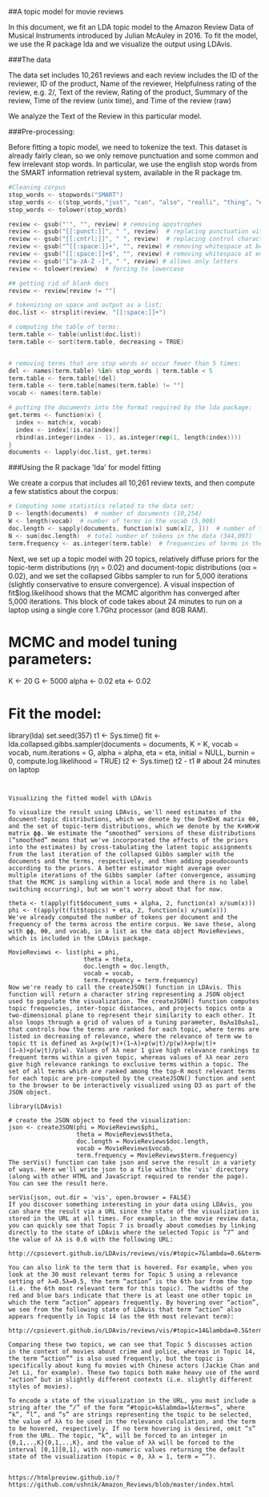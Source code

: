 ##A topic model for movie reviews

In this document, we fit an LDA topic model to the Amazon Review Data of Musical Instruments introduced by Julian McAuley in 2016. To fit the model, we use the R package lda and we visualize the output using LDAvis.

###The data

The data set includes 10,261 reviews and each review includes the ID of the reviewer, ID of the product, Name of the reviewer, Helpfulness rating of the review, e.g. 2/, Text of the review, Rating of the product, Summary of the review, Time of the review (unix time), and Time of the review (raw)

We analyze the Text of the Review in this particular model.

###Pre-processing:

Before fitting a topic model, we need to tokenize the text. This dataset is already fairly clean, so we only remove punctuation and some common and few irrelevant stop words. In particular, we use the english stop words from the SMART information retrieval system, available in the R package tm.

```s
#Cleaning corpus
stop_words <- stopwords("SMART")
stop_words <- c(stop_words,"just", "can", "also", "realli", "thing", "even")
stop_words <- tolower(stop_words)

review <- gsub("'", "", review) # removing apostrophes
review <- gsub("[[:punct:]]", " ", review)  # replacing punctuation with space
review <- gsub("[[:cntrl:]]", " ", review)  # replacing control characters with space
review <- gsub("^[[:space:]]+", "", review) # removing whitespace at beginning of documents
review <- gsub("[[:space:]]+$", "", review) # removing whitespace at end of documents
review <- gsub("[^a-zA-Z -]", " ", review) # allows only letters
review <- tolower(review)  # forcing to lowercase

## getting rid of blank docs
review <- review[review != ""]

# tokenizing on space and output as a list:
doc.list <- strsplit(review, "[[:space:]]+")

# computing the table of terms:
term.table <- table(unlist(doc.list))
term.table <- sort(term.table, decreasing = TRUE)


# removing terms that are stop words or occur fewer than 5 times:
del <- names(term.table) %in% stop_words | term.table < 5
term.table <- term.table[!del]
term.table <- term.table[names(term.table) != ""]
vocab <- names(term.table)

# putting the documents into the format required by the lda package:
get.terms <- function(x) {
  index <- match(x, vocab)
  index <- index[!is.na(index)]
  rbind(as.integer(index - 1), as.integer(rep(1, length(index))))
}
documents <- lapply(doc.list, get.terms)
```

###Using the R package 'lda' for model fitting

We create a corpus that includes all 10,261 review texts, and then compute a few statistics about the corpus:

```s
# Computing some statistics related to the data set:
D <- length(documents)  # number of documents (10,254)
W <- length(vocab)  # number of terms in the vocab (5,908)
doc.length <- sapply(documents, function(x) sum(x[2, ]))  # number of tokens per document [16, 31, 36, 17, 13, 20 ...]
N <- sum(doc.length)  # total number of tokens in the data (344,097)
term.frequency <- as.integer(term.table)  # frequencies of terms in the corpus [5549, 4121, 3811, 3608, 3423, ...]
```


Next, we set up a topic model with 20 topics, relatively diffuse priors for the topic-term distributions (ηη = 0.02) and document-topic distributions (αα = 0.02), and we set the collapsed Gibbs sampler to run for 5,000 iterations (slightly conservative to ensure convergence). A visual inspection of fit$log.likelihood shows that the MCMC algorithm has converged after 5,000 iterations. This block of code takes about 24 minutes to run on a laptop using a single core 1.7Ghz processor (and 8GB RAM).

# MCMC and model tuning parameters:
K <- 20
G <- 5000
alpha <- 0.02
eta <- 0.02

# Fit the model:
library(lda)
set.seed(357)
t1 <- Sys.time()
fit <- lda.collapsed.gibbs.sampler(documents = documents, K = K, vocab = vocab, 
                                   num.iterations = G, alpha = alpha, 
                                   eta = eta, initial = NULL, burnin = 0,
                                   compute.log.likelihood = TRUE)
t2 <- Sys.time()
t2 - t1  # about 24 minutes on laptop
```


Visualizing the fitted model with LDAvis

To visualize the result using LDAvis, we'll need estimates of the document-topic distributions, which we denote by the D×KD×K matrix θθ, and the set of topic-term distributions, which we denote by the K×WK×W matrix ϕϕ. We estimate the “smoothed” versions of these distributions (“smoothed” means that we've incorporated the effects of the priors into the estimates) by cross-tabulating the latent topic assignments from the last iteration of the collapsed Gibbs sampler with the documents and the terms, respectively, and then adding pseudocounts according to the priors. A better estimator might average over multiple iterations of the Gibbs sampler (after convergence, assuming that the MCMC is sampling within a local mode and there is no label switching occurring), but we won't worry about that for now.

theta <- t(apply(fit$document_sums + alpha, 2, function(x) x/sum(x)))
phi <- t(apply(t(fit$topics) + eta, 2, function(x) x/sum(x)))
We've already computed the number of tokens per document and the frequency of the terms across the entire corpus. We save these, along with ϕϕ, θθ, and vocab, in a list as the data object MovieReviews, which is included in the LDAvis package.

MovieReviews <- list(phi = phi,
                     theta = theta,
                     doc.length = doc.length,
                     vocab = vocab,
                     term.frequency = term.frequency)
Now we're ready to call the createJSON() function in LDAvis. This function will return a character string representing a JSON object used to populate the visualization. The createJSON() function computes topic frequencies, inter-topic distances, and projects topics onto a two-dimensional plane to represent their similarity to each other. It also loops through a grid of values of a tuning parameter, 0≤λ≤10≤λ≤1, that controls how the terms are ranked for each topic, where terms are listed in decreasing of relevance, where the relevance of term ww to topic tt is defined as λ×p(w∣t)+(1−λ)×p(w∣t)/p(w)λ×p(w∣t)+(1−λ)×p(w∣t)/p(w). Values of λλ near 1 give high relevance rankings to frequent terms within a given topic, whereas values of λλ near zero give high relevance rankings to exclusive terms within a topic. The set of all terms which are ranked among the top-R most relevant terms for each topic are pre-computed by the createJSON() function and sent to the browser to be interactively visualized using D3 as part of the JSON object.

library(LDAvis)

# create the JSON object to feed the visualization:
json <- createJSON(phi = MovieReviews$phi, 
                   theta = MovieReviews$theta, 
                   doc.length = MovieReviews$doc.length, 
                   vocab = MovieReviews$vocab, 
                   term.frequency = MovieReviews$term.frequency)
The serVis() function can take json and serve the result in a variety of ways. Here we'll write json to a file within the 'vis' directory (along with other HTML and JavaScript required to render the page). You can see the result here.

serVis(json, out.dir = 'vis', open.browser = FALSE)
If you discover something interesting in your data using LDAvis, you can share the result via a URL since the state of the visualization is stored in the URL at all times. For example, in the movie review data, you can quickly see that Topic 7 is broadly about comedies by linking directly to the state of LDAvis where the selected Topic is “7” and the value of λλ is 0.6 with the following URL:

http://cpsievert.github.io/LDAvis/reviews/vis/#topic=7&lambda=0.6&term=

You can also link to the term that is hovered. For example, when you look at the 30 most relevant terms for Topic 5 using a relevance setting of λ=0.5λ=0.5, the term “action” is the 6th bar from the top (i.e. the 6th most relevant term for this topic). The widths of the red and blue bars indicate that there is at least one other topic in which the term “action” appears frequently. By hovering over “action”, we see from the following state of LDAvis that term “action” also appears frequently in Topic 14 (as the 9th most relevant term):

http://cpsievert.github.io/LDAvis/reviews/vis/#topic=14&lambda=0.5&term=action

Comparing these two topics, we can see that Topic 5 discusses action in the context of movies about crime and police, whereas in Topic 14, the term “action”“ is also used frequently, but the topic is specifically about kung fu movies with Chinese actors (Jackie Chan and Jet Li, for example). These two topics both make heavy use of the word "action” but in slightly different contexts (i.e. slightly different styles of movies).

To encode a state of the visualization in the URL, you must include a string after the “/” of the form “#topic=k&labmda=l&term=s”, where “k”, “l”, and “s” are strings representing the topic to be selected, the value of λλ to be used in the relevance calculation, and the term to be hovered, respectively. If no term hovering is desired, omit “s” from the URL. The topic, “k”, will be forced to an integer in {0,1,..,K}{0,1,..,K}, and the value of λλ will be forced to the interval [0,1][0,1], with non-numeric values returning the default state of the visualization (topic = 0, λλ = 1, term = “”).


https://htmlpreview.github.io/?https://github.com/ushnik/Amazon_Reviews/blob/master/index.html
